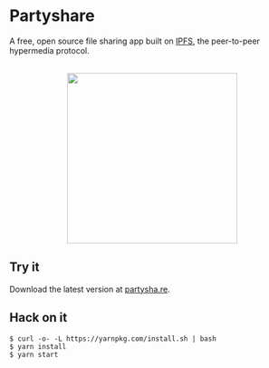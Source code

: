 # Partyshare

A free, open source file sharing app built on [IPFS](https://ipfs.io/), the peer-to-peer hypermedia protocol.


<p align="center">
  <br>
  <img width="300" src="http://partysha.re/example.gif">
  <br>
</p>


## Try it

Download the latest version at [partysha.re](http://partysha.re).


##  Hack on it

```
$ curl -o- -L https://yarnpkg.com/install.sh | bash
$ yarn install
$ yarn start
```
